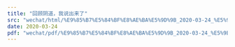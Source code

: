 ```yaml
---
title: "回顾阴道，我说出来了"
src: "wechat/html/%E9%85%B7%E5%84%BF%E8%AE%BA%E5%9D%9B_2020-03-24_%E5%9B%9E%E9%A1%BE%E9%98%B4%E9%81%93%EF%BC%8C%E6%88%91%E8%AF%B4%E5%87%BA%E6%9D%A5%E4%BA%86.html"
date: 2020-03-24
pdf: "wechat/pdf/%E9%85%B7%E5%84%BF%E8%AE%BA%E5%9D%9B_2020-03-24_%E5%9B%9E%E9%A1%BE%E9%98%B4%E9%81%93%EF%BC%8C%E6%88%91%E8%AF%B4%E5%87%BA%E6%9D%A5%E4%BA%86.pdf"
---
```


